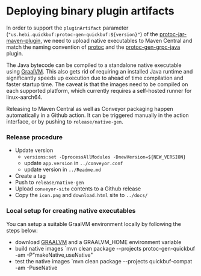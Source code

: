 # Deploying binary plugin artifacts

In order to support the `pluginArtifact` parameter (`"us.hebi.quickbuf:protoc-gen-quickbuf:${version}"`) of the [protoc-jar-maven-plugin](https://github.com/os72/protoc-jar-maven-plugin), we need to upload native executables to Maven Central and match the naming convention of [protoc](https://repo1.maven.org/maven2/com/google/protobuf/protoc/3.20.0/) and the [protoc-gen-grpc-java](https://repo1.maven.org/maven2/io/grpc/protoc-gen-grpc-java/1.9.1/) plugin.

The Java bytecode can be compiled to a standalone native executable using [GraalVM](https://www.graalvm.org/). This also gets rid of requiring an installed Java runtime and significantly speeds up execution due to ahead of time compilation and faster startup time. The caveat is that the images need to be compiled on each supported platform, which currently requires a self-hosted runner for linux-aarch64.

Releasing to Maven Central as well as Conveyor packaging happen automatically in a Github action. It can be triggered manually in the action interface, or by pushing to `release/native-gen`.

### Release procedure

* Update version
  * `versions:set -DprocessAllModules -DnewVersion=${NEW_VERSION}`
  * update `app.version` in `../conveyor.conf`
  * update version in `../Readme.md`
* Create a tag
* Push to `release/native-gen`
* Upload `conveyor-site` contents to a Github release
* Copy the `icon.png` and `download.html` site to `../docs/`

### Local setup for creating native executables

You can setup a suitable GraalVM environment locally by following the steps below:

* download [GRAALVM]([GraalVM](https://www.graalvm.org/22.3/docs/getting-started/macos/)) and a GRAALVM_HOME environment variable
* build native images `mvn clean package --projects protoc-gen-quickbuf -am -P"makeNative,useNative"
* test the native images `mvn clean package --projects quickbuf-compat -am -PuseNative
